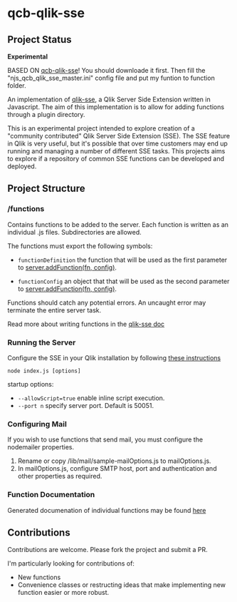 # qcb-qlik-sse
## Project Status
**Experimental**

BASED ON [qcb-qlik-sse](https://github.com/RobWunderlich/qcb-qlik-sse)! You should downloade it first. Then fill the "njs_qcb_qlik_sse_master.ini" config file and put my funtion to function folder.

An implementation of [qlik-sse](https://github.com/miralemd/qlik-sse), a Qlik Server Side Extension written in Javascript. The aim of this implementation is to allow for adding functions through a plugin directory. 

This is an experimental project intended to explore creation of a "community contributed" Qlik Server Side Extension (SSE). The SSE feature in Qlik is very useful, but it's possible that over time customers may end up running and managing a number of different SSE tasks. This projects aims to explore if a repository of common SSE functions can be developed and deployed.

## Project Structure

### /functions
  
Contains functions to be added to the server. Each function is written as an individual .js files. Subdirectories are allowed. 

The functions must export the following symbols:

* `functionDefinition`  the function that will be used as the first parameter to [server.addFunction(fn, config)](https://github.com/miralemd/qlik-sse/blob/master/docs/api.md).

* `functionConfig` an object that that will be used as the second parameter to [server.addFunction(fn, config)](https://github.com/miralemd/qlik-sse/blob/master/docs/api.md).

Functions should catch any potential errors.  An uncaught error may terminate the entire server task.

Read more about writing functions in the [qlik-sse doc](https://github.com/miralemd/qlik-sse/blob/master/README.md)

### Running the Server
Configure the SSE in your Qlik installation by following [these instructions](https://github.com/qlik-oss/server-side-extension/blob/master/docs/configuration.md)

`node index.js [options]`

startup options:

* `--allowScript=true`  enable inline script execution.
* `--port n`  specify server port. Default is 50051.

### Configuring Mail
If you wish to use functions that send mail, you must configure the nodemailer properties. 
1. Rename or copy /lib/mail/sample-mailOptions.js to mailOptions.js.
2. In mailOptions.js, configure SMTP host, port and authentication and other properties as required. 

### Function Documentation
Generated documenation of individual functions may be found [here](docs/functions.md)

## Contributions
Contributions are welcome. Please fork the project and submit a PR. 

I'm particularly looking for contributions of:
* New functions
* Convenience classes or restructing ideas that make implementing new function easier or more robust.
